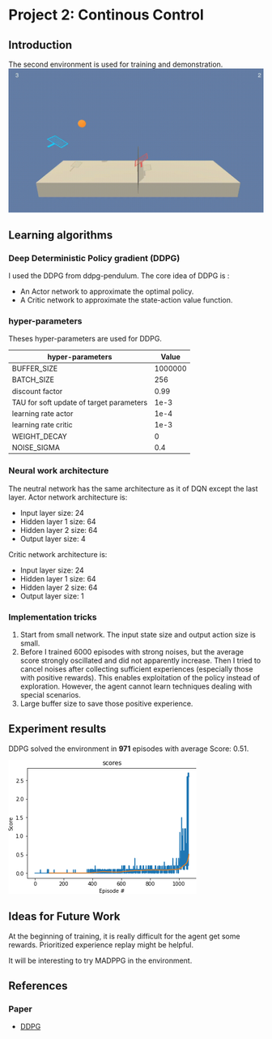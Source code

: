 # Project 2: Continous Control

## Introduction
The second environment is used for training and demonstration.
![tennis](images/tennis.gif)

## Learning algorithms
### Deep Deterministic Policy gradient (DDPG)
I used the DDPG from ddpg-pendulum.
The core idea of DDPG is : 
- An Actor network to approximate the optimal policy.
- A Critic network to approximate the state-action value function.


### hyper-parameters
Theses hyper-parameters are used for DDPG.

| hyper-parameters        | Value           | 
| ------------- | -------------| 
| BUFFER_SIZE      | 1000000 | 
| BATCH_SIZE      | 256 | 
| discount factor      | 0.99      |   
| TAU for soft update of target parameters| 1e-3    |   
| learning rate actor | 1e-4    |   
| learning rate critic | 1e-3    |   
| WEIGHT_DECAY | 0    |  
| NOISE_SIGMA | 0.4    |  


### Neural work architecture
The neutral network has the same architecture as it of DQN except the last layer. 
Actor network architecture is:
- Input layer size: 24
- Hidden layer 1 size: 64
- Hidden layer 2 size: 64
- Output layer size: 4

Critic network architecture is:
- Input layer size: 24
- Hidden layer 1 size: 64
- Hidden layer 2 size: 64
- Output layer size: 1


### Implementation tricks
1. Start from small network. The input state size and output action size is small.
2. Before I trained 6000 episodes with  strong noises, but the average score strongly oscillated and did not apparently increase. Then I tried to cancel noises after collecting sufficient experiences (especially those with positive rewards). 
This enables exploitation of the policy instead of exploration. 
However, the agent cannot learn techniques dealing with special scenarios.
3. Large buffer size to save those positive experience.

## Experiment results
DDPG solved the environment in **971** episodes with average Score: 0.51.

![average_score_dqn](images/figure_scores.png)


## Ideas for Future Work
At the beginning of training, it is really difficult for the agent get some rewards. Prioritized experience replay might be helpful.

It will be interesting  to try MADPPG in the environment.



## References
### Paper
- [DDPG](https://arxiv.org/abs/1509.02971)










